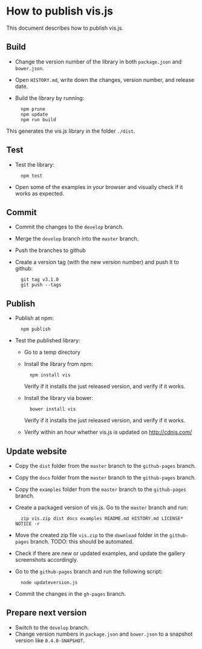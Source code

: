 # How to publish vis.js

This document describes how to publish vis.js.


## Build

- Change the version number of the library in both `package.json` and `bower.json`.
- Open `HISTORY.md`, write down the changes, version number, and release date.
- Build the library by running:

        npm prune
        npm update
        npm run build

This generates the vis.js library in the folder `./dist`.


## Test

- Test the library:

        npm test

- Open some of the examples in your browser and visually check if it works as expected.


## Commit

- Commit the changes to the `develop` branch.
- Merge the `develop` branch into the `master` branch.
- Push the branches to github
- Create a version tag (with the new version number) and push it to github:

        git tag v3.1.0
        git push --tags


## Publish

- Publish at npm:

        npm publish

- Test the published library:
  - Go to a temp directory
  - Install the library from npm:

          npm install vis

    Verify if it installs the just released version, and verify if it works.

  - Install the library via bower:

          bower install vis

    Verify if it installs the just released version, and verify if it works.

  - Verify within an hour whether vis.js is updated on http://cdnjs.com/


## Update website

- Copy the `dist` folder from the `master` branch to the `github-pages` branch.
- Copy the `docs` folder from the `master` branch to the `github-pages` branch.
- Copy the `examples` folder from the `master` branch to the `github-pages` branch.
- Create a packaged version of vis.js. Go to the `master` branch and run:

        zip vis.zip dist docs examples README.md HISTORY.md LICENSE* NOTICE -r

- Move the created zip file `vis.zip` to the `download` folder in the
  `github-pages` branch. TODO: this should be automated.

- Check if there are new or updated examples, and update the gallery screenshots
  accordingly.

- Go to the `github-pages` branch and run the following script:

        node updateversion.js

- Commit the changes in the `gh-pages` branch.


## Prepare next version

- Switch to the `develop` branch.
- Change version numbers in `package.json` and `bower.json` to a snapshot
  version like `0.4.0-SNAPSHOT`.

